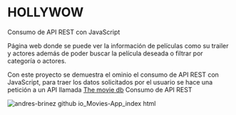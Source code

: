 # HOLLYWOW
Consumo de API REST con JavaScript

Página web donde se  puede ver la  información de  películas como su trailer y actores además de poder buscar  la película deseada o filtrar  por categoría o actores.

Con este proyecto se demuestra el ominio el consumo de API REST con JavaScript, para traer los datos solicitados por el usuario se hace una petición a un API llamada <a href="https://www.themoviedb.org/documentation/api"> The movie db</a>
Consumo de API REST

![andres-brinez github io_Movies-App_index html](https://user-images.githubusercontent.com/94869227/209500696-5b39be94-c7ad-4c5f-80d9-cfb3c7640a4d.png)
